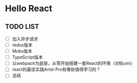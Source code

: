 # Hello React

## TODO LIST

- [ ] 加入异步请求
- [ ] redux版本
- [ ] Mobx版本
- [ ] TypeScript版本
- [ ] 以webpack为底层，从零开始搭建一套React的环境（对标umi）
- [ ] react的最佳实践Antd-Pro有哪些值得学习的？
- [ ] 总结